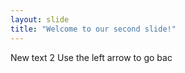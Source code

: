 ```yaml
---
layout: slide
title: "Welcome to our second slide!"
---
```

New text 2
Use the left arrow to go bac
